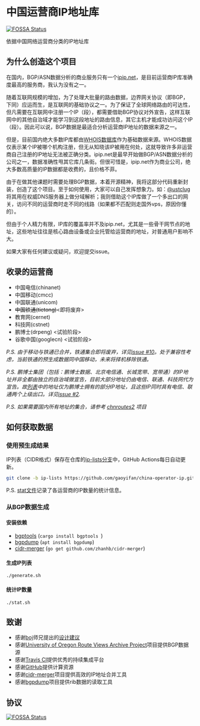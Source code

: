 # 中国运营商IP地址库
[![FOSSA Status](https://app.fossa.io/api/projects/git%2Bgithub.com%2Fgaoyifan%2Fchina-operator-ip.svg?type=shield)](https://app.fossa.io/projects/git%2Bgithub.com%2Fgaoyifan%2Fchina-operator-ip?ref=badge_shield)


依据中国网络运营商分类的IP地址库

## 为什么创造这个项目

在国内，BGP/ASN数据分析的商业服务只有一个[ipip.net](https://www.ipip.net)，是目前运营商IP库准确度最高的服务商，我认为没有之一。

随着互联网规模的增加，为了处理大批量的路由数据，边界网关协议（即BGP，下同）应运而生，是互联网的基础协议之一。为了保证了全球网络路由的可达性，但凡需要在互联网中注册一个IP（段），都需要借助BGP协议对外宣告，这样互联网中的其他自治域才能学习到这段地址的路由信息，其它主机才能成功访问这个IP（段）。因此可以说，BGP数据是最适合分析运营商IP地址的数据来源之一。

但是，目前国内绝大多数IP库都由[WHOIS数据库](https://ftp.apnic.net/apnic/whois/apnic.db.inetnum.gz)作为基础数据来源。WHOIS数据仅表示某个IP被哪个机构注册，但无从知晓该IP被用在何处，这就导致许多非运营商自己注册的IP地址无法被正确分类。ipip.net是最早开始做BGP/ASN数据分析的公司之一，数据准确性甩其它库几条街。但很可惜是，ipip.net作为商业公司，绝大多数高质量的IP数据都是收费的，且价格不菲。

由于在做其他课题时需要处理BGP数据，本着开源精神，我将这部分代码重新封装，创造了这个项目。至于如何使用，大家可以自己发挥想象力。如：[@ustclug](https://github.com/ustclug)将其用在权威DNS服务器上做分域解析；我则借助这个IP库做了一个多出口的网关，访问不同的运营商时走不同的线路（如果都不匹配则走国外vps，原因你懂的）。

但由于个人精力有限，IP库的覆盖率并不及ipip.net，尤其是一些骨干网节点的地址，这些地址往往是核心路由设备或企业托管给运营商的地址，对普通用户影响不大。

如果大家有任何建议或疑问，欢迎提交issue。

## 收录的运营商

* 中国电信(chinanet)
* 中国移动(cmcc)
* 中国联通(unicom)
* ~~中国铁通(tietong)~~<即将废弃>
* 教育网(cernet)
* 科技网(cstnet)
* 鹏博士(drpeng) <试验阶段>
* 谷歌中国(googlecn) <试验阶段>

*P.S. 由于移动与铁通已合并，铁通集合即将废弃，详见[issue #10](https://github.com/gaoyifan/china-operator-ip/issues/10)。处于兼容性考虑，当前铁通的预生成数据同中国移动，未来将择机移除铁通。*

*P.S. 鹏博士集团（包括：鹏博士数据、北京电信通、长城宽带、宽带通）的IP地址并非全都由独立的自治域做宣告，目前大部分地址仍由电信、联通、科技网代为宣告。故[列表](https://github.com/gaoyifan/china-operator-ip/blob/ip-lists/drpeng.txt)中的地址仅为鹏博士拥有的部分IP地址，且这些IP同时具有电信、联通两个上级出口。详见[issue #2](https://github.com/gaoyifan/china-operator-ip/issues/2).*

*P.S. 如果需要国内所有地址的集合，请参考 [chnroutes2](https://github.com/misakaio/chnroutes2) 项目*

## 如何获取数据

### 使用预生成结果

IP列表（CIDR格式）保存在仓库的[ip-lists分支](https://gaoyifan.github.io/china-operator-ip/index.html)中，GitHub Actions每日自动更新。

```sh
git clone -b ip-lists https://github.com/gaoyifan/china-operator-ip.git
```

P.S. [stat文件](https://github.com/gaoyifan/china-operator-ip/blob/ip-lists/stat)记录了各运营商的IP数量的统计信息。

### 从BGP数据生成

#### 安装依赖

* [bgptools](https://github.com/gaoyifan/bgptools) (`cargo install bgptools `)
* [bgpdump](https://bitbucket.org/ripencc/bgpdump-hg/wiki/Home) (`apt install bgpdump`)
* [cidr-merger](https://github.com/zhanhb/cidr-merger) (`go get github.com/zhanhb/cidr-merger`)

#### 生成IP列表

```shell
./generate.sh
```

#### 统计IP数量

```shell
./stat.sh
```
## 致谢

* 感谢[boj](https://ring0.me)师兄提出的[设计建议](https://github.com/ustclug/discussions/issues/79#issuecomment-267958775)
* 感谢[University of Oregon Route Views Archive Project](http://archive.routeviews.org)项目提供BGP数据源
* 感谢[Travis CI](https://travis-ci.org)提供优秀的持续集成平台
* 感谢[GitHub](https://github.com/features/actions)提供计算资源
* 感谢[cidr-merger](https://github.com/zhanhb/cidr-merger)项目提供高效的IP地址合并工具
* 感谢[bgpdump](https://bitbucket.org/ripencc/bgpdump/wiki/Home)项目提供rib数据的读取工具

## 协议

[![FOSSA Status](https://app.fossa.io/api/projects/git%2Bgithub.com%2Fgaoyifan%2Fchina-operator-ip.svg?type=large)](https://app.fossa.io/projects/git%2Bgithub.com%2Fgaoyifan%2Fchina-operator-ip?ref=badge_large)
